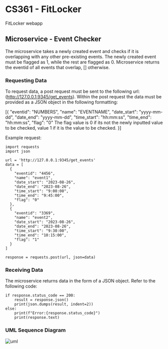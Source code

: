 # CS361 - FitLocker 
FitLocker webapp

## Microservice - Event Checker
The microservice takes a newly created event and checks if it is overlapping with any other pre-existing events. The newly created event must be flagged as 1, while the rest are flagged as 0. Microservice returns the eventid of all events that overlap, [] otherwise.

### Requesting Data 
To request data, a post request must be sent to the following url: (http://127.0.0.1:9345/get_events).
Within the post request the data must be provided as a JSON object in the following formatting:

[{
    "eventid": "NUMBERS",
    "name": "EVENTNAME",
    "date_start": "yyyy-mm-dd",
    "date_end": "yyyy-mm-dd",
    "time_start": "hh:mm:ss",
    "time_end": "hh:mm:ss",
    "flag": "0" The flag value is 0 if its not the newly inputted value to be checked, value 1 if it is the value to be checked.
  }]

Example request:
```
import requests
import json

url = 'http://127.0.0.1:9345/get_events'
data = [
  {
    "eventid": "4456",
    "name": "event1",
    "date_start": "2023-08-26",
    "date_end": "2023-08-26",
    "time_start": "9:00:00",
    "time_end": "9:45:00",
    "flag": "0"
  },
  {
    "eventid": "3369",
    "name": "event2",
    "date_start": "2023-08-26",
    "date_end": "2023-08-26",
    "time_start": "9:30:00",
    "time_end": "10:15:00",
    "flag": "1"
  }
]

response = requests.post(url, json=data)
```

### Receiving Data
The microservice returns data in the form of a JSON object. 
Refer to the following code:
```
if response.status_code == 200:
    result = response.json()
    print(json.dumps(result, indent=2))
else:
    print(f"Error:{response.status_code}")
    print(response.text)
```

### UML Sequence Diagram
![uml](https://github.com/dapndit/CS361_portfolio/assets/107951591/7a4ffc9d-5939-4ab6-92a1-46cd5da8618a)

